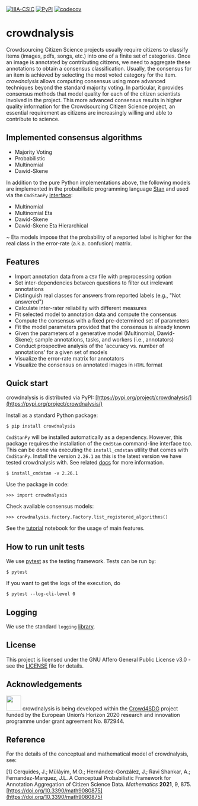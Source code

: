 [![IIIA-CSIC](https://img.shields.io/badge/brewing%20at-IIIA--CSIC-blue)](https://iiia.csic.es)
[![PyPI](https://img.shields.io/pypi/v/crowdnalysis)](https://pypi.org/project/crowdnalysis)
[![codecov](https://codecov.io/gh/Crowd4SDG/crowdnalysis/branch/develop/graph/badge.svg?token=JZ8BD8MZ9D)](https://codecov.io/gh/Crowd4SDG/crowdnalysis)

# crowdnalysis
Crowdsourcing Citizen Science projects usually require citizens to classify items (images, pdfs, songs, etc.) into 
one of a finite set of categories. Once an image is annotated by contributing citizens, we need to aggregate these 
annotations to obtain a consensus classification. Usually, the consensus for an item is achieved by selecting the 
most voted category for the item. *crowdnalysis* allows computing consensus using more advanced techniques beyond the 
standard majority voting. In particular, it provides consensus methods that model quality for each of the citizen 
scientists involved in the project. This more advanced consensus results in higher quality information for the 
Crowdsourcing Citizen Science project, an essential requirement as citizens are increasingly willing and able to 
contribute to science.

## Implemented consensus algorithms

  - Majority Voting
  - Probabilistic
  - Multinomial
  - Dawid-Skene
  
In addition to the pure Python implementations above, the following models are implemented in the 
probabilistic programming language [Stan](https://mc-stan.org) and used via the 
`CmdStanPy` [interface](https://mc-stan.org/cmdstanpy):
  - Multinomial
  - Multinomial Eta
  - Dawid-Skene
  - Dawid-Skene Eta Hierarchical

~ Eta models impose that the probability of a reported label is higher for the real class in the error-rate 
(a.k.a. confusion) matrix.

## Features

  - Import annotation data from a `CSV` file with preprocessing option
  - Set inter-dependencies between questions to filter out irrelevant annotations
  - Distinguish real classes for answers from reported labels (e.g., "Not answered")    
  - Calculate inter-rater reliability with different measures
  - Fit selected model to annotation data and compute the consensus 
  - Compute the consensus with a fixed pre-determined set of parameters
  - Fit the model parameters provided that the consensus is already known
  - Given the parameters of a generative model (Multinomial, Dawid-Skene); sample annotations, tasks, 
  and workers (i.e., annotators)
  - Conduct prospective analysis of the 'accuracy vs. number of annotations' for a given set of models
  - Visualize the error-rate matrix for annotators
  - Visualize the consensus on annotated images in `HTML` format 
  

## Quick start

crowdnalysis is distributed via PyPI: [https://pypi.org/project/crowdnalysis/](https://pypi.org/project/crowdnalysis/)

Install as a standard Python package:

`$ pip install crowdnalysis`

`CmdStanPy` will be installed automatically as a dependency. However, this package requires the installation of the 
`CmdStan` command-line interface too. 
This can be done via executing the `install_cmdstan` utility that comes with `CmdStanPy`. 
Install the version `2.26.1` as this is the latest version we have tested crowdnalysis with.
See related [docs](https://mc-stan.org/cmdstanpy/installation.html) for  more information.

`$ install_cmdstan -v 2.26.1`

Use the package in code:

`>>> import crowdnalysis`

Check available consensus models:

`>>> crowdnalysis.factory.Factory.list_registered_algorithms()`

See the [tutorial](https://github.com/Crowd4SDG/crowdnalysis/blob/master/nb/tutorial.ipynb) notebook for the usage of 
main features. 

## How to run unit tests

We use [pytest](https://pytest.org) as the testing framework. Tests can be run by:

`$ pytest`

If you want to get the logs of the execution, do 

`$ pytest --log-cli-level 0`

## Logging 

We use the standard `logging` [library](https://docs.python.org/3/howto/logging.html).

## License

This project is licensed under the GNU Affero General Public License v3.0 - see the [LICENSE](LICENSE) file for details.

## Acknowledgements
<img src="https://europa.eu/european-union/sites/europaeu/files/docs/body/flag_yellow_low.jpg" alt="" width="40"/> 
crowdnalysis is being developed within the <a href="https://crowd4sdg.eu/">Crowd4SDG</a> project funded by the 
European Union’s Horizon 2020 research and innovation programme under grant agreement No. 872944. 

## Reference
For the details of the conceptual and mathematical model of crowdnalysis, see: 

[1<a name="ref1"></a>] 
Cerquides, J.; Mülâyim, M.O.; Hernández-González, J.; Ravi Shankar, A.; Fernandez-Marquez, J.L. 
A Conceptual Probabilistic Framework for Annotation Aggregation of Citizen Science Data. *Mathematics* **2021**, 9, 875.
[https://doi.org/10.3390/math9080875](https://doi.org/10.3390/math9080875)